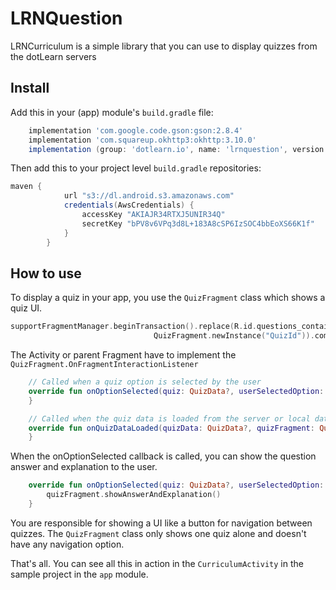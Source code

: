 # LRNQuestion
LRNCurriculum is a simple library that you can use to display quizzes from the dotLearn servers

## Install
Add this in your (app) module's `build.gradle` file:
```groovy
    implementation 'com.google.code.gson:gson:2.8.4'
    implementation 'com.squareup.okhttp3:okhttp:3.10.0'
    implementation (group: 'dotlearn.io', name: 'lrnquestion', version: '1.4.0', ext: 'aar', classifier: 'release')
```

Then add this to your project level `build.gradle` repositories:
```groovy
maven {
            url "s3://dl.android.s3.amazonaws.com"
            credentials(AwsCredentials) {
                accessKey "AKIAJR34RTXJ5UNIR34Q"
                secretKey "bPV8v6VPq3d8L+183A8cSP6IzSOC4bbEoXS66K1f"
            }
        }
```

## How to use

To display a quiz in your app, you use the `QuizFragment` class which shows a quiz UI.
```kotlin
supportFragmentManager.beginTransaction().replace(R.id.questions_container,
                                QuizFragment.newInstance("QuizId")).commit()
```

The Activity or parent Fragment have to implement the `QuizFragment.OnFragmentInteractionListener`

```kotlin
    // Called when a quiz option is selected by the user
    override fun onOptionSelected(quiz: QuizData?, userSelectedOption: Int, quizFragment: QuizFragment?) {
    }

    // Called when the quiz data is loaded from the server or local database
    override fun onQuizDataLoaded(quizData: QuizData?, quizFragment: QuizFragment?) {
    }
```

When the onOptionSelected callback is called, you can show the question answer and explanation to the user.

```kotlin
    override fun onOptionSelected(quiz: QuizData?, userSelectedOption: Int, quizFragment: QuizFragment?) {
        quizFragment.showAnswerAndExplanation()
    }
```

You are responsible for showing a UI like a button for navigation between quizzes. The `QuizFragment` class only shows one quiz alone and doesn't have any navigation option.

That's all. You can see all this in action in the `CurriculumActivity` in the sample project in
 the `app` module.
